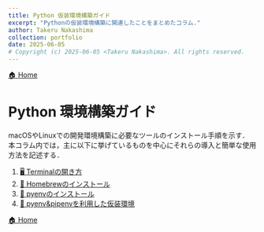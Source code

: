```yaml
---
title: Python 仮装環境構築ガイド
excerpt: "Pythonの仮装環境構築に関連したことをまとめたコラム."
author: Takeru Nakashima
collection: portfolio
date: 2025-06-05
# Copyright (c) 2025-06-05 <Takeru Nakashima>. All rights reserved.
---
```


[🏠 Home](../../README.md)

# Python 環境構築ガイド
macOSやLinuxでの開発環境構築に必要なツールのインストール手順を示す．
本コラム内では，主に以下に挙げているものを中心にそれらの導入と簡単な使用方法を記述する．


<!-- |   Software |   Description|
|---|---|
|Terminal   |   コマンドライン（CUI）でのマシーンの操作用ソフトウェア|
|Homebrew  |  Package管理ソフト．アプリケーションなどのバージョン管理を一括で担う．     |
| pyenv   |  pythonの仮想環境を構築するためのソフトウェア |
|  pipenv |  python内でinstallするmoduleを管理する用の仮装環境を構築できるソフトウェア | -->


1. [🖥️ Terminalの開き方](./sec/terminal.md)
1. [🍺 Homebrewのインストール](./sec/homebrew.md)
1. [🐍 pyenvのインストール](./sec/pyenv.md)
1. [🐍 pyenv&pipenvを利用した仮装環境](./sec/pyenv_pipenv.md)

[🏠 Home](../../README.md)
